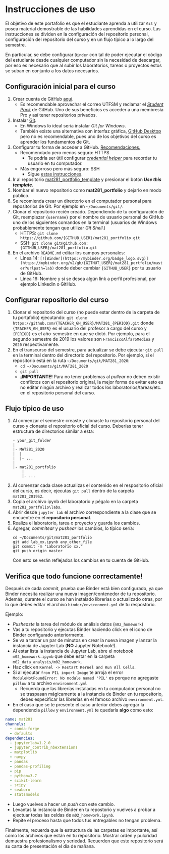 # Instrucciones de uso

El objetivo de este portafolio es que el estudiante aprenda a utilizar `Git` y posea material demostrable de las habilidades aprendidas en el curso. Las instrucciones se dividen en la configuración del repositorio personal, configuración del repositorio del curso y en un flujo típico a lo largo del semestre.

En particular, se debe configurar `Binder` con tal de poder ejecutar el código del estudiante desde cualquier computador sin la necesidad de descargar, por eso es necesario que al subir los laboratorios, tareas o proyectos estos se suban en conjunto a los datos necesarios.

## Configuración inicial para el curso

1. Crear cuenta de GitHub [aquí](https://github.com/join).
    - Es recomendable aprovechar el correo UTFSM y reclamar el [_Student Pack_](https://education.github.com/students) de GitHub. Uno de sus beneficios es acceder a una membresía Pro y así tener repositorios privados.
2. Instalar [Git](https://git-scm.com/book/en/v2/Getting-Started-Installing-Git).
    - En Windows lo ideal sería instalar _Git for Windows_.
    - También existe una alternativa con interfaz gráfica, [GitHub Desktop](https://desktop.github.com/) pero no es recomendable, pues uno de los objetivos del curso es aprender los fundamentos de Git.
3. Configurar tu forma de acceder a GitHub. [Recomendaciones.](https://help.github.com/en/articles/which-remote-url-should-i-use)
    - Recomendado pero menos seguro: HTTPS
        * Te podría ser útil configurar [_credential helper_ ](https://help.github.com/en/articles/caching-your-github-password-in-git) para recordar tu usuario en tu computador.
    - Más engorroso pero más seguro: SSH
        * Sigue [estas instrucciones](https://help.github.com/en/articles/connecting-to-github-with-ssh).
4. Ir al repositorio [mat281_portfolio_template](https://github.com/FranciscoAlfaroMedina/mat281_portfolio_template) y presionar el botón *__Use this template__*.
5. Nombar el nuevo repositorio como __mat281_portfolio__ y dejarlo en modo público.
7. Se recomienda crear un directorio en el computador personal para repositorios de Git. Por ejemplo en `~/Documents/git/`.
6. Clonar el repositorio recién creado. Dependiendo de tu configuración de Git, reemplazar `{username}` por el nombre de usuario personal de GitHub uno de los siguientes comandos en la terminal (usuarios de Windows probablemente tengan que utilizar _Git Shell_.)
    - HTTPS: `git clone https://github.com/{GITHUB_USER}/mat281_portfolio.git`
    - SSH: `git clone git@github.com:{GITHUB_USER}/mat281_portfolio.git`
7. En el archivo `README.md` editar los campos personales:
    - Línea 14: `[![Binder](https://mybinder.org/badge_logo.svg)](https://mybinder.org/v2/gh/{GITHUT_USER}/mat281_portfolio/master?urlpath=lab)` donde deber cambiar `{GITHUB_USER}` por tu usuario de GitHub.
    - Línea 16: Nombre y si se desea algún link a perfil profesional, por ejemplo Linkedin o GitHub.

## Configurar repositorio del curso

1. Clonar el repositorio del curso (no puede estar dentro de la carpeta de tu portafolio) ejecutando:
`git clone https://github.com/{TEACHER_GH_USER}/MAT281_{PERIOD}.git`
donde `{TEACHER_GH_USER}` es el usuario del profesor a cargo del curso y `{PERIOD}` es el año-semestre en que se dictó. Por ejemplo, para el segundo semestre de 2019 los valores son `FranciscoAlfaroMedina` y `2020` respectivamente. 
2. En el transcurso del semestre, para actualizar se debe ejecutar `git pull` en la terminal dentro del directorio del repositorio. Por ejemplo, si el repositorio está en la ruta `~/Documents/git/MAT281_2020`:
    - `cd ~/Documents/git/MAT281_2020`
    - `git pull`
    - __¡IMPORTANTE!__ Para no tener problemas al _pullear_ no deben existir conflictos con el repositorio original, la mejor forma de evitar esto es no editar ningún archivo y realizar todos los laboratorios/tareas/etc. en el repositorio personal del curso.

## Flujo típico de uso

1. Al comenzar el semestre creaste y clonaste tu repositorio personal del curso y clonaste el repositorio oficial del curso. Deberías tener estructura de directorios similar a esta:
    ```
    - your_git_folder
    |
    |- MAT281_2020
    |  |
    |  |- ...
    |
    |- mat281_portfolio
        |
        |- ...
    ```
1. Al comenzar cada clase actualizas el contenido en el respositorio oficial del curso, es decir, ejecutas `git pull` dentro de la carpeta `mat281_2019S2`.
1. Copia el archivo ipynb del laboratorio y pégalo en la carpeta `mat281_portfolio\labs`.
1. Abrir desde `jupyter lab` el archivo correspondiente a la clase que se encuentre en el __repositorio personal__.
1. Realiza el laboratorio, tarea o proyecto y guarda los cambios.
1. Agregar, _commitear_ y _pushear_ los cambios, lo típico sería:
    ```
    cd ~/Documents/git/mat281_portfolio
    git add lab_xx.ipynb any_other_file
    git commit -m "Laboratorio xx."
    git push origin master
    ```
    Con esto se verán reflejados los cambios en tu cuenta de GitHub.

## Verifica que todo funcione correctamente!

Después de cada _commit_, prueba que Binder está bien configurado, ya que Binder necesita realizar una nueva imagen/contenedor de tu repositorio. Además, durante el curso se han instalado librerías o actualizado otras, por lo que debes editar el archivo `binder/environment.yml` de tu respostorio.

Ejemplo:

- _Pusheaste_ la tarea del módulo de análisis datos (`m02_homework`)
- Vas a tu repositorio y ejecutas Binder haciendo click en el icono de Binder configurado anteriormente.
- Se va a tardar un par de minutos en crear la nueva imagen y lanzar la instancia de Jupyter Lab (__NO__ Jupyter Notebook!).
- Al estar lista la instancia de Jupyter Lab, abre el notebook `m02_homework.ipynb` que debe estar en la carpeta `m02_data_analysis/m02_homework`.
- Haz click en `Kernel -> Restart Kernel and Run All Cells`.
- Si al ejecutar `from PIL import Image` te arroja el error `ModuleNotFoundError: No module named 'PIL'` es porque no agregaste `pillow` a tu archivo `environment.yml`
    * Recuerda que las librerías instaladas en tu computador personal no se traspasan mágicamente a la instancia de Binder en tu repositorio, debes especificar las librerías en el famoso archivo `environment.yml`.
- En el caso que se te presente el caso anterior debes agregar la dependencia `pillow` y `environment.yml` te quedaría __algo__ como esto:

```yml
name: mat281
channels:
  - conda-forge
  - defaults
dependencies:
  - jupyterlab=1.2.0
  - jupyter_contrib_nbextensions
  - matplotlib
  - numpy
  - pandas
  - pandas-profiling
  - pip
  - python=3.7
  - scikit-learn
  - scipy
  - seaborn
  - statsmodels
```

- Luego vuelves a hacer un _push_ con este cambio.
- Levantas la instancia de Binder en tu repostorio y vuelves a probar a ejectuar todas las celdas de `m02_homework.ipynb`.
- Repite el proceso hasta que todos tus entregables no tengan problema.

Finalmente, recuerda que la estructura de las carpetas es importante, así como los archivos que están en tu repositorio. Mostrar orden y pulcridad demuestra profesionalismo y seriedad. Recuerden que este repositorio será su carta de presentación el día de mañana.